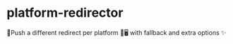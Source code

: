 # platform-redirector
🫷Push a different redirect per platform 📱🖥️ with fallback and extra options ✨
